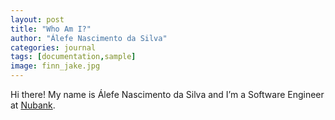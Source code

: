 ```yaml
---
layout: post
title: "Who Am I?"
author: "Álefe Nascimento da Silva"
categories: journal
tags: [documentation,sample]
image: finn_jake.jpg
---
```


Hi there! My name is Álefe Nascimento da Silva and I’m a Software Engineer at [Nubank](https://nubank.com.br/).
